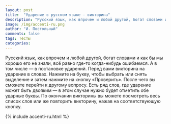 ```yaml
---
layout: post
title:  "Ударение в русском языке – викторина"
description: "Русский язык, как впрочем и любой другой, богат словами и как бы мы хорошо его не знали, всё равно где-то когда-нибудь ошибаемся. А в том числе — в постановке ударений. Перед вами викторина на ударение в словах. Нажмите на букву, чтобы выбрать или снять выделение и затем нажмите на кнопку «Проверить»."
image: /img/accenti-ru.png
author: "И. Постольный"
comments: false
tags: Тесты
categories:
---
```


Русский язык, как впрочем и любой другой, богат словами и как бы мы хорошо его не знали, всё равно где-то когда-нибудь ошибаемся. А в том числе — в постановке ударений. Перед вами викторина на ударение в словах. Нажмите на букву, чтобы выбрать или снять выделение и затем нажмите на кнопку «Проверить». После чего вы сможете перейти к другому вопросу. Есть ряд слов, где ударение может быть двояким — в этом случае нужно будет отметить обе ударные буквы. По окончании викторины вы можете посмотреть весь список слов или же повторить викторину, нажав на соответствующую кнопку.

{% include accenti-ru.html %}